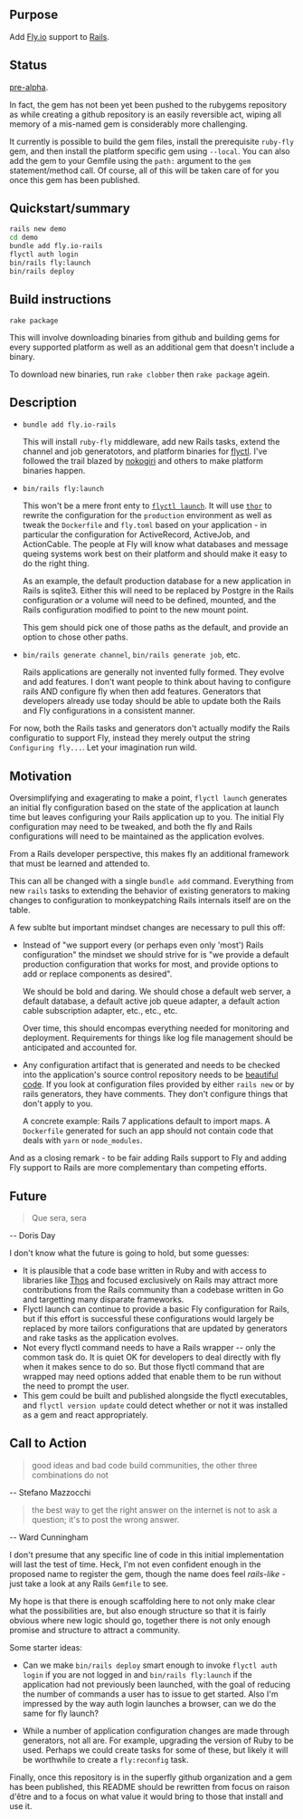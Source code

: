 ## Purpose

Add [Fly.io](https://fly.io) support to [Rails](https://rubyonrails.org/).

## Status

<u>pre-alpha</u>.

In fact, the gem has not been yet been pushed to the rubygems
repository as while creating a github repository is an easily reversible act,
wiping all memory of a mis-named gem is considerably more challenging.

It currently is possible to build the gem files, install the prerequisite
`ruby-fly` gem, and then install the platform specific gem using `--local`.
You can also add the gem to your Gemfile using the `path:` argument to the
`gem` statement/method call.  Of course, all of this will be taken care of
for you once this gem has been published.

## Quickstart/summary

```sh
rails new demo
cd demo
bundle add fly.io-rails
flyctl auth login
bin/rails fly:launch
bin/rails deploy
```

## Build instructions

```
rake package
```

This will involve downloading binaries from github and building gems for
every supported platform as well as an additional gem that doesn't
include a binary.

To download new binaries, run `rake clobber` then `rake package` agein.

## Description

 -  `bundle add fly.io-rails`
    
    This will install `ruby-fly` middleware, add new Rails tasks, extend the
    channel and job generatotors, and platform binaries for
    [flyctl](https://github.com/superfly/flyctl#readme).  I've followed the
    trail blazed by [nokogiri](https://nokogiri.org/) and others to make
    platform binaries happen.

 - `bin/rails fly:launch`

   This won't be a mere front enty to [`flyctl
   launch`](https://fly.io/docs/flyctl/launch/).  It will use
   [`thor`](https://github.com/rails/thor#thor) to rewrite the configuration
   for the `production` environment as well as tweak the `Dockerfile` and
   `fly.toml` based on your application - in particular the configuration for
   ActiveRecord, ActiveJob, and ActionCable.  The people at Fly will know what
   databases and message queing systems work best on their platform and should
   make it easy to do the right thing.

   As an example, the default production database for a new application in
   Rails is sqlite3.  Either this will need to be replaced by Postgre in
   the Rails configuration *or* a volume will need to be defined, mounted,
   and the Rails configuration modified to point to the new mount point.

   This gem should pick one of those paths as the default, and provide an option to chose other paths.

 - `bin/rails generate channel`, `bin/rails generate job`, etc.

   Rails applications are generally not invented fully formed.  They evolve and
   add features.  I don't want people to think about having to configure rails
   AND configure fly when then add features.  Generators that developers
   already use today should be able to update both the Rails and Fly
   configurations in a consistent manner.

For now, both the Rails tasks and generators don't actually modify the Rails
configuratio to support Fly, instead they merely output the string `Configuring
fly...`.  Let your imagination run wild.

## Motivation

Oversimplifying and exagerating to make a point, `flyctl launch` generates an
initial fly configuration based on the state of the application at launch time
but leaves configuring your Rails application up to you.  The initial Fly
configuration may need to be tweaked, and both the fly and Rails configurations
will need to be maintained as the application evolves.

From a Rails developer perspective, this makes fly an additional framework that
must be learned and attended to.

This can all be changed with a single `bundle add` command.  Everything from
new `rails` tasks to extending the behavior of existing generators to making
changes to configuration to monkeypatching Rails internals itself are on the
table.

A few sublte but important mindset changes are necessary to pull this off:

  * Instead of "we support every (or perhaps even only 'most') Rails
    configuration" the mindset we should strive for is "we provide a default
    production configuration that works for most, and provide options to add or
    replace components as desired".

    We should be bold and daring.  We should chose a default web server, a
    default database, a default active job queue adapter, a default action
    cable subscription adapter, etc., etc., etc.

    Over time, this should encompas everything needed for monitoring and
    deployment.  Requirements for things like log file management should be
    anticipated and accounted for.

  * Any configuration artifact that is generated and needs to be checked into
    the application's source control repository needs to be [beautiful
    code](https://rubyonrails.org/doctrine#beautiful-code).  If you look at
    configuration files provided by either `rails new` or by rails generators,
    they have comments.  They don't configure things that don't apply to you.

    A concrete example: Rails 7 applications default to import maps.  A
    `Dockerfile` generated for such an app should not contain code that deals
    with `yarn` or `node_modules`. 

And as a closing remark - to be fair adding Rails support to Fly and adding Fly
support to Rails are more complementary than competing efforts.  

## Future

> Que sera, sera

-- Doris Day

I don't know what the future is going to hold, but some guesses:

  * It is plausible that a code base written in Ruby and with access to
    libraries like [Thos](http://whatisthor.com/) and focused exclusively on
    Rails may attract more contributions from the Rails community than a
    codebase written in Go and targetting many disparate frameworks.
  * Flyctl launch can continue to provide a basic Fly configuration for Rails,
    but if this effort is successful these configurations would largely be
    replaced by more tailors configurations that are updated by generators and
    rake tasks as the application evolves.
  * Not every flyctl command needs to have a Rails wrapper -- only the common
    task do.  It is quiet OK for developers to deal directly with fly when it
    makes sence to do so.  But those flyctl command that are wrapped may need
    options added that enable them to be run without the need to prompt the
    user.
  * This gem could be built and published alongside the flyctl executables, and
    `flyctl version update` could detect whether or not it was installed as a
    gem and react appropriately.

## Call to Action

> good ideas and bad code build communities, the other three combinations do
> not

-- Stefano Mazzocchi

> the best way to get the right answer on the internet is not to ask a
> question; it's to post the wrong answer.

-- Ward Cunningham

I don't presume that any specific line of code in this initial implementation
will last the test of time.  Heck, I'm not even confident enough in the
proposed name to register the gem, though the name does feel *rails-like* -
just take a look at any Rails `Gemfile` to see.

My hope is that there is enough scaffolding here to not only make clear what
the possibilities are, but also enough structure so that it is fairly obvious
where new logic should go, together there is not only enough promise and
structure to attract a community.

Some starter ideas:

 * Can we make `bin/rails deploy` smart enough to invoke `flyctl auth login` if
   you are not logged in and `bin/rails fly:launch` if the application had not
   previously been launched, with the goal of reducing the number of commands a
   user has to issue to get started.  Also I'm impressed by the way auth login
   launches a browser, can we do the same for fly launch?

 * While a number of application configuration changes are made through
   generators, not all are.  For example, upgrading the version of Ruby to be
   used.  Perhaps we could create tasks for some of these, but likely it will
   be worthwhile to create a `fly:reconfig` task.

Finally, once this repository is in the superfly github organization and
a gem has been published, this README should be rewritten from focus on
raison d'être and to a focus on what value it would bring to those that
install and use it.
